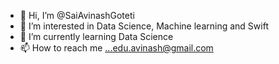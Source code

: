 - 👋 Hi, I’m @SaiAvinashGoteti
- 👀 I’m interested in Data Science, Machine learning and Swift
- 🌱 I’m currently learning Data Science
- 📫 How to reach me ...edu.avinash@gmail.com

<!---
SaiAvinashGoteti/SaiAvinashGoteti is a ✨ special ✨ repository because its `README.md` (this file) appears on your GitHub profile.
You can click the Preview link to take a look at your changes.
--->

